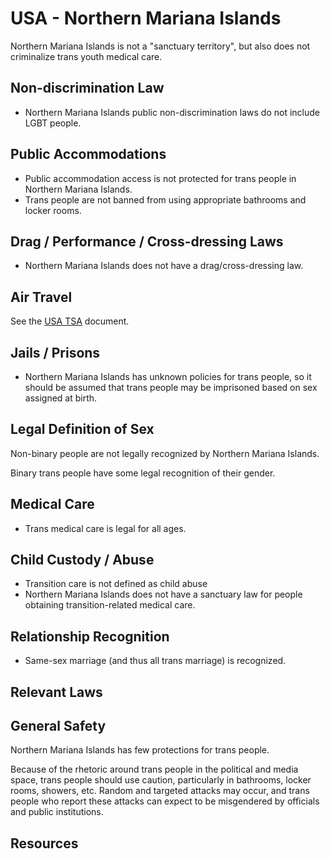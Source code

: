 # USA - Northern Mariana Islands

Northern Mariana Islands is not a "sanctuary territory", but also does
not criminalize trans youth medical care.

## Non-discrimination Law

 * Northern Mariana Islands public non-discrimination laws do not include
   LGBT people.

## Public Accommodations

 * Public accommodation access is not protected for trans people in
   Northern Mariana Islands.
 * Trans people are not banned from using appropriate bathrooms and locker
   rooms.

## Drag / Performance / Cross-dressing Laws

 * Northern Mariana Islands does not have a drag/cross-dressing law.

## Air Travel

See the [USA TSA](notes/tsa.md) document.

## Jails / Prisons

 * Northern Mariana Islands has unknown policies for trans people, so it
   should be assumed that trans people may be imprisoned based on sex
   assigned at birth.

## Legal Definition of Sex

Non-binary people are not legally recognized by Northern Mariana Islands.

Binary trans people have some legal recognition of their gender.

## Medical Care

 * Trans medical care is legal for all ages.

## Child Custody / Abuse

 * Transition care is not defined as child abuse
 * Northern Mariana Islands does not have a sanctuary law for people
   obtaining transition-related medical care.
 
## Relationship Recognition

 * Same-sex marriage (and thus all trans marriage) is recognized.

## Relevant Laws

## General Safety

Northern Mariana Islands has few protections for trans people.

Because of the rhetoric around trans people in the political and media
space, trans people should use caution, particularly in bathrooms,
locker rooms, showers, etc.  Random and targeted attacks may occur, and
trans people who report these attacks can expect to be misgendered by
officials and public institutions.

## Resources

